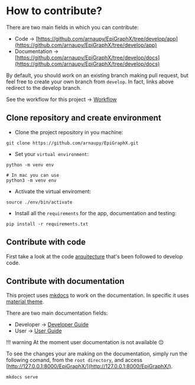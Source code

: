 # How to contribute?
There are two main fields in which you can contribute:

* Code -> [https://github.com/arnaupy/EpiGraphX/tree/develop/app](https://github.com/arnaupy/EpiGraphX/tree/develop/app)
* Documentation -> [https://github.com/arnaupy/EpiGraphX/tree/develop/docs](https://github.com/arnaupy/EpiGraphX/tree/develop/docs)

By default, you should work on an existing branch making pull request, but feel free to create your own branch from `develop`. In fact, links above redirect to the develop branch.

See the workflow for this project -> [Workflow](./dev-guide/Workflow.md)

## Clone repository and create environment
* Clone the project repository in you machine:
```
git clone https://github.com/arnaupy/EpiGraphX.git
```

* Set your `virtual environment`:
```
python -m venv env

# In mac you can use
python3 -m venv env
```

* Activate the virtual enviroment:
```
source ./env/bin/activate
```
* Install all the `requirements` for the app, documentation and testing:
```
pip install -r requirements.txt
```

## Contribute with code
First take a look at the code [arquitecture](./dev-guide/Architecture.md) that's been followed to develop code.

## Contribute with documentation
This project uses [mkdocs](https://www.mkdocs.org/) to work on the documentation. In specific it uses [material theme](https://squidfunk.github.io/mkdocs-material/). 

There are two main documentation fields:

* Developer -> [Developer Guide](./dev-guide/)
* User -> [User Guide](./user-guide/)

!!! warning
    At the moment user documentation is not available :pensive:

To see the changes your are making on the documentation, simply run the following comand, from the `root directory`, and access [http://127.0.0.1:8000/EpiGraphX/](http://127.0.0.1:8000/EpiGraphX/).
```
mkdocs serve
```



